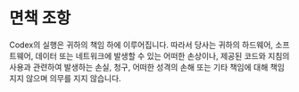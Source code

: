 # 면책 조항

Codex의 실행은 귀하의 책임 하에 이루어집니다. 따라서 당사는 귀하의 하드웨어, 소프트웨어, 데이터 또는 네트워크에 발생할 수 있는 어떠한 손상이나, 제공된 코드와 지침의 사용과 관련하여 발생하는 손실, 청구, 어떠한 성격의 손해 또는 기타 책임에 대해 책임지지 않으며 의무를 지지 않습니다.
